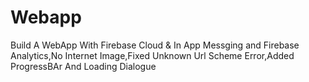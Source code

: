 # Webapp
Build A WebApp With Firebase Cloud &amp; In App Messging and Firebase Analytics,No Internet Image,Fixed Unknown Url Scheme Error,Added ProgressBAr And Loading Dialogue
